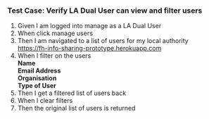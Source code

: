 ### Test Case: Verify LA Dual User can view and filter users

1. Given I am logged into manage as a LA Dual User
2. When click manage users
3. Then I am navigated to a list of users for my local authority<br/>
   https://fh-info-sharing-prototype.herokuapp.com
4. When I filter on the users<br/>
   **Name**<br/>
   **Email Address**<br/>
   **Organisation**<br/>
   **Type of User**
5. Then I get a filtered list of users back
6. When I clear filters
7. Then the original list of users is returned